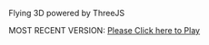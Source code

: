 Flying 3D powered by ThreeJS

MOST RECENT VERSION: [Please Click here to Play](https://rawcdn.githack.com/alperenbutun/Flying-3d/d68de7e/index.html)
